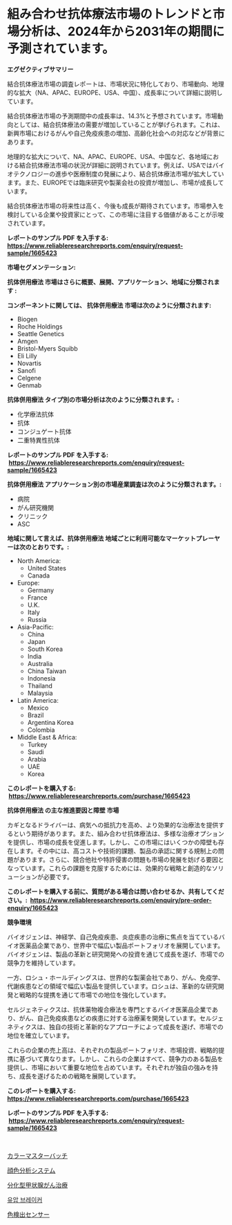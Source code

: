 <p><h1>組み合わせ抗体療法市場のトレンドと市場分析は、2024年から2031年の期間に予測されています。</h1></p><p><strong>エグゼクティブサマリー</strong></p>
<p><p>結合抗体療法市場の調査レポートは、市場状況に特化しており、市場動向、地理的な拡大（NA、APAC、EUROPE、USA、中国）、成長率について詳細に説明しています。</p><p>結合抗体療法市場の予測期間中の成長率は、14.3%と予想されています。市場動向としては、結合抗体療法の需要が増加していることが挙げられます。これは、新興市場におけるがんや自己免疫疾患の増加、高齢化社会への対応などが背景にあります。</p><p>地理的な拡大について、NA、APAC、EUROPE、USA、中国など、各地域における結合抗体療法市場の状況が詳細に説明されています。例えば、USAではバイオテクノロジーの進歩や医療制度の発展により、結合抗体療法市場が拡大しています。また、EUROPEでは臨床研究や製薬会社の投資が増加し、市場が成長しています。</p><p>結合抗体療法市場の将来性は高く、今後も成長が期待されています。市場参入を検討している企業や投資家にとって、この市場に注目する価値があることが示唆されています。</p></p>
<p><strong>レポートのサンプル PDF を入手する: <a href="https://www.reliableresearchreports.com/enquiry/request-sample/1665423">https://www.reliableresearchreports.com/enquiry/request-sample/1665423</a></strong></p>
<p><strong>市場セグメンテーション:</strong></p>
<p><strong> 抗体併用療法 市場はさらに概要、展開、アプリケーション、地域に分類されます :</strong></p>
<p><strong>コンポーネントに関しては、 抗体併用療法 市場は次のように分類されます: &nbsp;</strong></p>
<p><ul><li>Biogen</li><li>Roche Holdings</li><li>Seattle Genetics</li><li>Amgen</li><li>Bristol-Myers Squibb</li><li>Eli Lilly</li><li>Novartis</li><li>Sanofi</li><li>Celgene</li><li>Genmab</li></ul></p>
<p><strong> 抗体併用療法 タイプ別の市場分析は次のように分類されます。:</strong></p>
<p><ul><li>化学療法抗体</li><li>抗体</li><li>コンジュゲート抗体</li><li>二重特異性抗体</li></ul></p>
<p><strong>レポートのサンプル PDF を入手する: &nbsp;<a href="https://www.reliableresearchreports.com/enquiry/request-sample/1665423">https://www.reliableresearchreports.com/enquiry/request-sample/1665423</a></strong></p>
<p><strong> 抗体併用療法 アプリケーション別の市場産業調査は次のように分類されます。:</strong></p>
<p><ul><li>病院</li><li>がん研究機関</li><li>クリニック</li><li>ASC</li></ul></p>
<p><strong>地域に関して言えば、抗体併用療法 地域ごとに利用可能なマーケットプレーヤーは次のとおりです。:</strong></p>
<p><ul>
    <li>
        North America:
        <ul>
            <li>United States</li>
            <li>Canada</li>
        </ul>
    </li>
    <li>
        Europe:
        <ul>
            <li>Germany</li>
            <li>France</li>
            <li>U.K.</li>
            <li>Italy</li>
            <li>Russia</li>
        </ul>
    </li>
    <li>
        Asia-Pacific:
        <ul>
            <li>China</li>
            <li>Japan</li>
            <li>South Korea</li>
            <li>India</li>
            <li>Australia</li>
            <li>China Taiwan</li>
            <li>Indonesia</li>
            <li>Thailand</li>
            <li>Malaysia</li>
        </ul>
    </li>
    <li>
        Latin America:
        <ul>
            <li>Mexico</li>
            <li>Brazil</li>
            <li>Argentina Korea</li>
            <li>Colombia</li>
        </ul>
    </li>
    <li>
        Middle East & Africa:
        <ul>
            <li>Turkey</li>
            <li>Saudi</li>
            <li>Arabia</li>
            <li>UAE</li>
            <li>Korea</li>
        </ul>
    </li>
    </ul></p>
<p><strong>このレポートを購入する: &nbsp;<a href="https://www.reliableresearchreports.com/purchase/1665423">https://www.reliableresearchreports.com/purchase/1665423</a></strong></p>
<p><strong>抗体併用療法 の主な推進要因と障壁 市場</strong></p>
<p><p>カギとなるドライバーは、病気への抵抗力を高め、より効果的な治療法を提供するという期待があります。また、組み合わせ抗体療法は、多様な治療オプションを提供し、市場の成長を促進します。しかし、この市場にはいくつかの障壁も存在します。その中には、高コストや技術的課題、製品の承認に関する規制上の問題があります。さらに、競合他社や特許侵害の問題も市場の発展を妨げる要因となっています。これらの課題を克服するためには、効果的な戦略と創造的なソリューションが必要です。</p></p>
<p><strong>このレポートを購入する前に、質問がある場合は問い合わせるか、共有してください。:&nbsp; <a href="https://www.reliableresearchreports.com/enquiry/pre-order-enquiry/1665423">https://www.reliableresearchreports.com/enquiry/pre-order-enquiry/1665423</a></strong></p>
<p><strong>競争環境</strong></p>
<p><p>バイオジェンは、神経学、自己免疫疾患、炎症疾患の治療に焦点を当てているバイオ医薬品企業であり、世界中で幅広い製品ポートフォリオを展開しています。バイオジェンは、製品の革新と研究開発への投資を通じて成長を遂げ、市場での競争力を維持しています。</p><p>一方、ロシュ・ホールディングスは、世界的な製薬会社であり、がん、免疫学、代謝疾患などの領域で幅広い製品を提供しています。ロシュは、革新的な研究開発と戦略的な提携を通じて市場での地位を強化しています。</p><p>セルジェネティクスは、抗体薬物複合療法を専門とするバイオ医薬品企業であり、がん、自己免疫疾患などの疾患に対する治療薬を開発しています。セルジェネティクスは、独自の技術と革新的なアプローチによって成長を遂げ、市場での地位を確立しています。</p><p>これらの企業の売上高は、それぞれの製品ポートフォリオ、市場投資、戦略的提携に基づいて異なります。しかし、これらの企業はすべて、競争力のある製品を提供し、市場において重要な地位を占めています。それぞれが独自の強みを持ち、成長を遂げるための戦略を展開しています。</p></p>
<p><strong>このレポートを購入する: &nbsp; <a href="https://www.reliableresearchreports.com/purchase/1665423">https://www.reliableresearchreports.com/purchase/1665423</a></strong></p>
<p><strong>レポートのサンプル PDF を入手する: &nbsp;<a href="https://www.reliableresearchreports.com/enquiry/request-sample/1665423">https://www.reliableresearchreports.com/enquiry/request-sample/1665423</a></strong><strong></strong></p>
<p>&nbsp;</p>
<p><p><a href="https://github.com/RodHoppe07/Market-Research-Report-List-1/blob/main/498424614717.md">カラーマスターバッチ</a></p><p><a href="https://medium.com/@jimmieraun892023/%E8%A4%87%E5%90%88%E8%82%8C%E5%88%86%E6%9E%90%E3%82%B7%E3%82%B9%E3%83%86%E3%83%A0%E5%B8%82%E5%A0%B4-%E7%A8%AE%E9%A1%9E-%E3%82%A2%E3%83%97%E3%83%AA%E3%82%B1%E3%83%BC%E3%82%B7%E3%83%A7%E3%83%B3-%E5%9C%B0%E7%90%86%E5%88%A5%E3%81%AE%E5%8C%85%E6%8B%AC%E7%9A%84%E3%81%AA%E8%A9%95%E4%BE%A1-2048df4d9ab6">顔色分析システム</a></p><p><a href="https://medium.com/@roachbrenda/%E7%95%B0%E3%81%AA%E3%82%8B%E7%94%B2%E7%8A%B6%E8%85%BA%E3%81%8C%E3%82%93%E6%B2%BB%E7%99%82%E5%B8%82%E5%A0%B4%E3%81%AE%E6%B4%9E%E5%AF%9F-%E5%B8%82%E5%A0%B4%E5%8B%95%E5%90%91-%E6%88%90%E9%95%B7-2024%E5%B9%B4%E3%81%8B%E3%82%892031%E5%B9%B4%E3%81%BE%E3%81%A7%E3%81%AE%E4%BA%88%E6%B8%AC-41384726a4f5">分化型甲状腺がん治療</a></p><p><a href="https://medium.com/@garyauer906782023/%EC%88%98%EC%95%95-%EB%B8%8C%EB%A0%88%EC%9D%B4%EC%BB%A4-%EC%8B%9C%EC%9E%A5-%EC%8B%9C%EC%9E%A5-%EC%A0%90%EC%9C%A0%EC%9C%A8-%EC%8B%9C%EC%9E%A5-%EB%8F%99%ED%96%A5-%EB%B0%8F-%EB%AF%B8%EB%9E%98-%EC%84%B1%EC%9E%A5-%ED%83%90%EC%83%89-669eff797667">유압 브레이커</a></p><p><a href="https://github.com/laurenreichert/Market-Research-Report-List-1/blob/main/159200314716.md">色検出センサー</a></p></p>